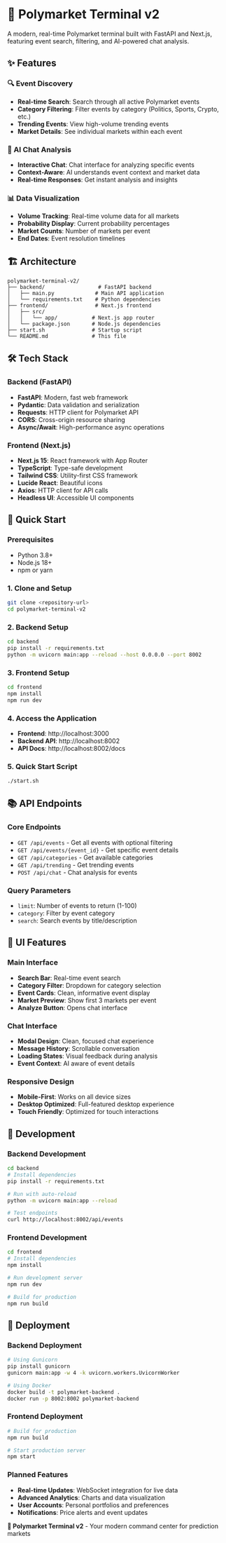 # 🚀 Polymarket Terminal v2

A modern, real-time Polymarket terminal built with FastAPI and Next.js, featuring event search, filtering, and AI-powered chat analysis.

## ✨ Features

### 🔍 Event Discovery
- **Real-time Search**: Search through all active Polymarket events
- **Category Filtering**: Filter events by category (Politics, Sports, Crypto, etc.)
- **Trending Events**: View high-volume trending events
- **Market Details**: See individual markets within each event

### 🤖 AI Chat Analysis
- **Interactive Chat**: Chat interface for analyzing specific events
- **Context-Aware**: AI understands event context and market data
- **Real-time Responses**: Get instant analysis and insights

### 📊 Data Visualization
- **Volume Tracking**: Real-time volume data for all markets
- **Probability Display**: Current probability percentages
- **Market Counts**: Number of markets per event
- **End Dates**: Event resolution timelines

## 🏗️ Architecture

```
polymarket-terminal-v2/
├── backend/                 # FastAPI backend
│   ├── main.py             # Main API application
│   └── requirements.txt    # Python dependencies
├── frontend/               # Next.js frontend
│   ├── src/
│   │   └── app/           # Next.js app router
│   └── package.json       # Node.js dependencies
├── start.sh               # Startup script
└── README.md              # This file
```

## 🛠️ Tech Stack

### Backend (FastAPI)
- **FastAPI**: Modern, fast web framework
- **Pydantic**: Data validation and serialization
- **Requests**: HTTP client for Polymarket API
- **CORS**: Cross-origin resource sharing
- **Async/Await**: High-performance async operations

### Frontend (Next.js)
- **Next.js 15**: React framework with App Router
- **TypeScript**: Type-safe development
- **Tailwind CSS**: Utility-first CSS framework
- **Lucide React**: Beautiful icons
- **Axios**: HTTP client for API calls
- **Headless UI**: Accessible UI components

## 🚀 Quick Start

### Prerequisites
- Python 3.8+
- Node.js 18+
- npm or yarn

### 1. Clone and Setup
```bash
git clone <repository-url>
cd polymarket-terminal-v2
```

### 2. Backend Setup
```bash
cd backend
pip install -r requirements.txt
python -m uvicorn main:app --reload --host 0.0.0.0 --port 8002
```

### 3. Frontend Setup
```bash
cd frontend
npm install
npm run dev
```

### 4. Access the Application
- **Frontend**: http://localhost:3000
- **Backend API**: http://localhost:8002
- **API Docs**: http://localhost:8002/docs

### 5. Quick Start Script
```bash
./start.sh
```

## 📚 API Endpoints

### Core Endpoints
- `GET /api/events` - Get all events with optional filtering
- `GET /api/events/{event_id}` - Get specific event details
- `GET /api/categories` - Get available categories
- `GET /api/trending` - Get trending events
- `POST /api/chat` - Chat analysis for events

### Query Parameters
- `limit`: Number of events to return (1-100)
- `category`: Filter by event category
- `search`: Search events by title/description

## 🎨 UI Features

### Main Interface
- **Search Bar**: Real-time event search
- **Category Filter**: Dropdown for category selection
- **Event Cards**: Clean, informative event display
- **Market Preview**: Show first 3 markets per event
- **Analyze Button**: Opens chat interface

### Chat Interface
- **Modal Design**: Clean, focused chat experience
- **Message History**: Scrollable conversation
- **Loading States**: Visual feedback during analysis
- **Event Context**: AI aware of event details

### Responsive Design
- **Mobile-First**: Works on all device sizes
- **Desktop Optimized**: Full-featured desktop experience
- **Touch Friendly**: Optimized for touch interactions

## 🔧 Development

### Backend Development
```bash
cd backend
# Install dependencies
pip install -r requirements.txt

# Run with auto-reload
python -m uvicorn main:app --reload

# Test endpoints
curl http://localhost:8002/api/events
```

### Frontend Development
```bash
cd frontend
# Install dependencies
npm install

# Run development server
npm run dev

# Build for production
npm run build
```

## 🚀 Deployment

### Backend Deployment
```bash
# Using Gunicorn
pip install gunicorn
gunicorn main:app -w 4 -k uvicorn.workers.UvicornWorker

# Using Docker
docker build -t polymarket-backend .
docker run -p 8002:8002 polymarket-backend
```

### Frontend Deployment
```bash
# Build for production
npm run build

# Start production server
npm start

```

### Planned Features
- **Real-time Updates**: WebSocket integration for live data
- **Advanced Analytics**: Charts and data visualization
- **User Accounts**: Personal portfolios and preferences
- **Notifications**: Price alerts and event updates



**🚀 Polymarket Terminal v2** - Your modern command center for prediction markets 
